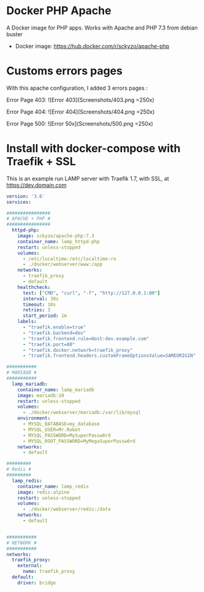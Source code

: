 # Docker PHP Apache
A Docker image for PHP apps. Works with Apache and PHP 7.3 from debian buster

* Docker image: https://hub.docker.com/r/sckyzo/apache-php

# Customs errors pages

With this apache configuration, I added 3 errors pages :

Error Page 403: 
![Error 403](Screenshots/403.png =250x)

Error Page 404: 
![Error 404](Screenshots/404.png =250x)

Error Page 500: 
![Error 50x](Screenshots/500.png =250x)

# Install with docker-compose with Traefik + SSL

This is an example run LAMP server with Traefik 1.7, with SSL, at https://dev.domain.com

```yaml
version: '3.6'
services:

################
# APACHE + PHP #
################
  httpd-php:
    image: sckyzo/apache-php:7.3
    container_name: lamp_httpd-php
    restart: unless-stopped
    volumes:
      - /etc/localtime:/etc/localtime:ro
      - ./docker/webserver/www:/app
    networks:
      - traefik_proxy
      - default
    healthcheck:
      test: ["CMD", "curl", "-f", "http://127.0.0.1:80"]
      interval: 30s
      timeout: 10s
      retries: 3
      start_period: 1m
    labels:
      - "traefik.enable=true"
      - "traefik.backend=dev"
      - "traefik.frontend.rule=Host:dev.example.com"
      - "traefik.port=80"
      - "traefik.docker.network=traefik_proxy"
      - "traefik.frontend.headers.customFrameOptionsValue=SAMEORIGIN"

###########
# MARIADB #
###########
  lamp_mariadb:
    container_name: lamp_mariadb
    image: mariadb:10
    restart: unless-stopped
    volumes:
      - ./docker/webserver/mariadb:/var/lib/mysql
    environment:
      - MYSQL_DATABASE=my_database
      - MYSQL_USER=Mr.Robot
      - MYSQL_PASSWORD=MySuperPassw0rd
      - MYSQL_ROOT_PASSWORD=MyMegaSuperPassw0rd
    networks:
      - default

#########
# Redis #
#########
  lamp_redis:
    container_name: lamp_redis
    image: redis:alpine
    restart: unless-stopped
    volumes:
      - ./docker/webserver/redis:/data
    networks:
      - default


###########
# NETWORK #
###########
networks:
  traefik_proxy:
    external:
      name: traefik_proxy
  default:
    driver: bridge
```

